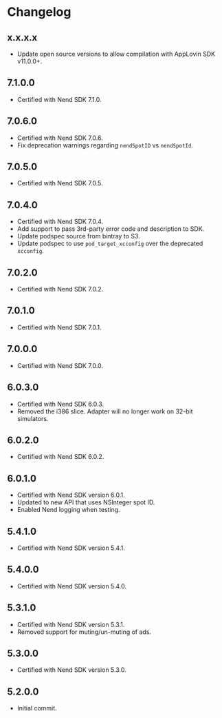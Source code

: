 # Changelog

## x.x.x.x
* Update open source versions to allow compilation with AppLovin SDK v11.0.0+.

## 7.1.0.0
* Certified with Nend SDK 7.1.0.

## 7.0.6.0
* Certified with Nend SDK 7.0.6.
* Fix deprecation warnings regarding `nendSpotID` vs `nendSpotId`.

## 7.0.5.0
* Certified with Nend SDK 7.0.5.

## 7.0.4.0
* Certified with Nend SDK 7.0.4.
* Add support to pass 3rd-party error code and description to SDK.
* Update podspec source from bintray to S3.
* Update podspec to use `pod_target_xcconfig` over the deprecated `xcconfig`.

## 7.0.2.0
* Certified with Nend SDK 7.0.2.

## 7.0.1.0
* Certified with Nend SDK 7.0.1.

## 7.0.0.0
* Certified with Nend SDK 7.0.0.

## 6.0.3.0
* Certified with Nend SDK 6.0.3.
* Removed the i386 slice. Adapter will no longer work on 32-bit simulators.

## 6.0.2.0
* Certified with Nend SDK 6.0.2.

## 6.0.1.0
* Certified with Nend SDK version 6.0.1.
* Updated to new API that uses NSInteger spot ID.
* Enabled Nend logging when testing.

## 5.4.1.0
* Certified with Nend SDK version 5.4.1.

## 5.4.0.0
* Certified with Nend SDK version 5.4.0.

## 5.3.1.0
* Certified with Nend SDK version 5.3.1.
* Removed support for muting/un-muting of ads.

## 5.3.0.0
* Certified with Nend SDK version 5.3.0.

## 5.2.0.0
* Initial commit.
